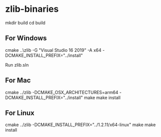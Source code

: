 # zlib-binaries

mkdir build
cd build

## For Windows

cmake ..\zlib -G "Visual Studio 16 2019" -A x64 -DCMAKE_INSTALL_PREFIX="../install"

Run zlib.sln

## For Mac

cmake ../zlib -DCMAKE_OSX_ARCHITECTURES=arm64 -DCMAKE_INSTALL_PREFIX="../install"
make
make install

## For Linux

cmake ../zlib -DCMAKE_INSTALL_PREFIX="../1.2.11/x64-linux"
make
make install
